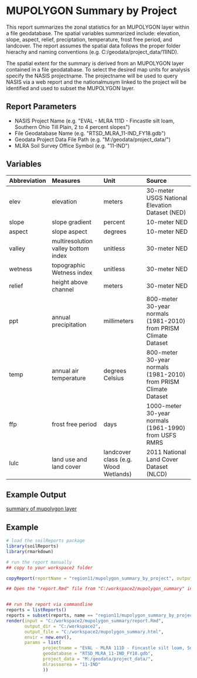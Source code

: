 # MUPOLYGON Summary by Project

This report summarizes the zonal statistics for an MUPOLYGON layer within a file geodatabase. The spatial variables summarized include: elevation, slope, aspect, relief, preciptation, temperature, frost free period, and landcover. The report assumes the spatial data follows the proper folder hierachy and naming conventions (e.g. C:/geodata/project_data/11IND).

The spatial extent for the summary is derived from an MUPOLYGON layer contained in a file geodatabase. To select the desired map units for analysis specify the NASIS projectname. The projectname will be used to query NASIS via a web report and the nationalmusym linked to the project will be identified and used to subset the MUPOLYGON layer.


## Report Parameters

- NASIS Project Name (e.g. "EVAL - MLRA 111D - Fincastle silt loam, Southern Ohio Till Plain, 2 to 4 percent slopes")
- File Geodatabase Name (e.g. "RTSD_MLRA_11-IND_FY18.gdb")
- Geodata Project Data File Path (e.g. "M:/geodata/project_data/")
- MLRA Soil Survey Office Symbol (e.g. "11-IND")


## Variables

|Abbreviation |Measures                            |Unit                                 |Source                                                           |
|:------------|:-----------------------------------|:------------------------------------|:----------------------------------------------------------------|
|elev         |elevation                           |meters                               |30-meter USGS National Elevation Dataset (NED)                   |
|slope        |slope gradient                      |percent                              |10-meter NED                                                     |
|aspect       |slope aspect                        |degrees                              |10-meter NED                                                     |
|valley       |multiresolution valley bottom index |unitless                             |30-meter NED                                                     |
|wetness      |topographic Wetness index           |unitless                             |30-meter NED                                                     |
|relief       |height above channel                |meters                               |30-meter NED                                                     |
|ppt          |annual precipitation                |millimeters                          |800-meter 30-year normals (1981-2010) from PRISM Climate Dataset |
|temp         |annual air temperature              |degrees Celsius                      |800-meter 30-year normals (1981-2010) from PRISM Climate Dataset |
|ffp          |frost free period                   |days                                 |1000-meter 30-year normals (1961-1990) from USFS RMRS            |
|lulc         |land use and land cover             |landcover class (e.g. Wood Wetlands) |2011 National Land Cover Dataset (NLCD)                          |



## Example Output

[summary of mupolygon layer](http://ncss-tech.github.io/example-reports/mupolygon_report.html)


## Example

```r
# load the soilReports package
library(soilReports)
library(rmarkdown)

# run the report manually
## copy to your workspace2 folder

copyReport(reportName = "region11/mupolygon_summary_by_project", outputDir = "C:/workspace2/mupolygon_summary")

## Open the "report.Rmd" file from "C:/workspace2/mupolygon_summary" in RStudio, and hit the "Knit HTML" drop down arrow and select "Knit with Paramters..." menu item. Modify the parameters accordingly. 


## run the report via commandline
reports = listReports()
reports = subset(reports, name == "region11/mupolygon_summary_by_project")
render(input = "C:/workspace2/mupolygon_summary/report.Rmd", 
       output_dir = "C:/workspace2", 
       output_file = "C:/workspace2/mupolygon_summary.html", 
       envir = new.env(), 
       params = list(
              projectname = "EVAL - MLRA 111D - Fincastle silt loam, Southern Ohio Till Plain, 2 to 4 percent slopes",
              geodatabase = "RTSD_MLRA_11-IND_FY18.gdb",
              project_data = "M:/geodata/project_data/",
              mlrassoarea = "11-IND"
              ))
```

